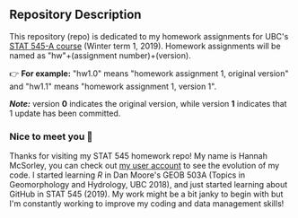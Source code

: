 ## Repository Description
This repository (repo) is dedicated to my homework assignments for UBC's [STAT 545-A course](https://stat545.stat.ubc.ca/) (Winter term 1, 2019). Homework assignments will be named as "hw"+(assignment number)+(version).

:point_right:  __For example:__ 
"hw1.0" means "homework assignment 1, original version" and "hw1.1" means "homework assignment 1, version 1". 

 ___Note:___ version __0__ indicates the original version, while version __1__ indicates that 1 update has been committed.


### Nice to meet you  :wave:
Thanks for visiting my STAT 545 homework repo! My name is Hannah McSorley, you can check out [my user account](https://github.com/HJMcSorley) to see the evolution of my code. I started learning _R_ in Dan Moore's GEOB 503A (Topics in Geomorphology and Hydrology, UBC 2018), and just started learning about GitHub in STAT 545 (2019). My work might be a bit janky to begin with but I'm constantly working to improve my coding and data management skills! 
